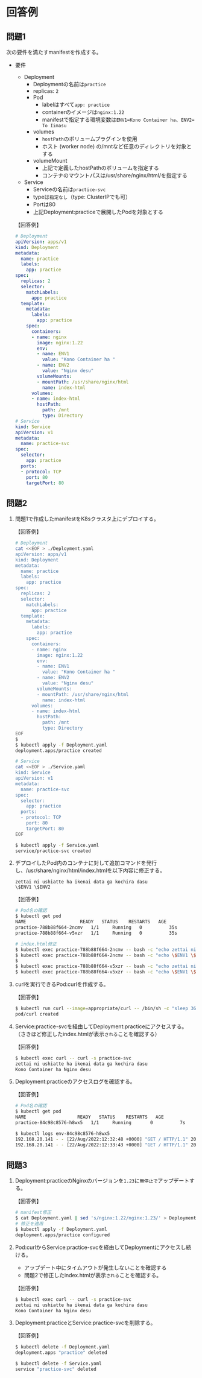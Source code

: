 # 回答例

## 問題1

次の要件を満たすmanifestを作成する。

- 要件
  - Deployment
    - Deploymentの名前は`practice`
    - replicas: `2`
    - Pod
      - labelはすべて`app: practice`
      - containerのイメージは`nginx:1.22`
      - manifestで指定する環境変数は`ENV1=Kono Container ha`、`ENV2= To Iimasu`
    - volumes
      - `hostPath`のボリュームプラグインを使用
      - ホスト (worker node) の/mntなど任意のディレクトリを対象とする
    - volumeMount
      - 上記で定義したhostPathのボリュームを指定する
      - コンテナのマウントパスは/usr/share/nginx/html/を指定する
  - Service
    - Serviceの名前は`practice-svc`
    - typeは`指定なし`（type: ClusterIPでも可）
    - Portは80
    - 上記Deployment:practiceで展開したPodを対象とする

   【回答例】

   ```yml
   # Deployment
   apiVersion: apps/v1
   kind: Deployment
   metadata:
     name: practice
     labels:
       app: practice
   spec:
     replicas: 2
     selector:
       matchLabels:
         app: practice
     template:
       metadata:
         labels:
           app: practice
       spec:
         containers:
         - name: nginx
           image: nginx:1.22
           env:
           - name: ENV1
             value: "Kono Container ha "
           - name: ENV2
             value: "Nginx desu"
           volumeMounts:
           - mountPath: /usr/share/nginx/html
             name: index-html
         volumes:
         - name: index-html
           hostPath:
             path: /mnt
             type: Directory
   # Service
   kind: Service
   apiVersion: v1
   metadata:
     name: practice-svc
   spec:
     selector:
       app: practice
     ports:
     - protocol: TCP
       port: 80
       targetPort: 80
   ```

## 問題2

1. 問題1で作成したmanifestをK8sクラスタ上にデプロイする。

   【回答例】

   ```bash
   # Deployment
   cat <<EOF > ./Deployment.yaml
   apiVersion: apps/v1
   kind: Deployment
   metadata:
     name: practice
     labels:
       app: practice
   spec:
     replicas: 2
     selector:
       matchLabels:
         app: practice
     template:
       metadata:
         labels:
           app: practice
       spec:
         containers:
         - name: nginx
           image: nginx:1.22
           env:
           - name: ENV1
             value: "Kono Container ha "
           - name: ENV2
             value: "Nginx desu"
           volumeMounts:
           - mountPath: /usr/share/nginx/html
             name: index-html
         volumes:
         - name: index-html
           hostPath:
             path: /mnt
             type: Directory
   EOF
   $
   $ kubectl apply -f Deployment.yaml
   deployment.apps/practice created

   # Service
   cat <<EOF > ./Service.yaml
   kind: Service
   apiVersion: v1
   metadata:
     name: practice-svc
   spec:
     selector:
       app: practice
     ports:
     - protocol: TCP
       port: 80
       targetPort: 80
   EOF

   $ kubectl apply -f Service.yaml
   service/practice-svc created
   ```

1. デプロイしたPod内のコンテナに対して追加コマンドを発行し、/usr/share/nginx/html/index.htmlを以下内容に修正する。

   ```text
   zettai ni ushiatte ha ikenai data ga kochira dasu
   \$ENV1 \$ENV2
   ```

   【回答例】

   ```bash
   # Pod名の確認
   $ kubectl get pod
   NAME                    READY   STATUS    RESTARTS   AGE
   practice-788b88f664-2ncmv   1/1     Running   0          35s
   practice-788b88f664-v5xzr   1/1     Running   0          35s

   # index.html修正
   $ kubectl exec practice-788b88f664-2ncmv -- bash -c "echo zettai ni ushiatte ha ikenai data ga kochira dasu> /usr/share/nginx/html/index.html"
   $ kubectl exec practice-788b88f664-2ncmv -- bash -c "echo \$ENV1 \$ENV2 >> /usr/share/nginx/html/index.html"
   $
   $ kubectl exec practice-788b88f664-v5xzr -- bash -c "echo zettai ni ushiatte ha ikenai data ga kochira dasu> /usr/share/nginx/html/index.html"
   $ kubectl exec practice-788b88f664-v5xzr -- bash -c "echo \$ENV1 \$ENV2 >> /usr/share/nginx/html/index.html"
   ```

1. curlを実行できるPod:curlを作成する。

   【回答例】

   ```bash
   $ kubectl run curl --image=appropriate/curl -- /bin/sh -c "sleep 3600"
   pod/curl created
   ```

1. Service:practice-svcを経由してDeployment:practiceにアクセスする。
  （さきほど修正したindex.htmlが表示`される`ことを確認する）

   【回答例】

   ```bash
   $ kubectl exec curl -- curl -s practice-svc
   zettai ni ushiatte ha ikenai data ga kochira dasu
   Kono Container ha Nginx desu
   ```

1. Deployment:practiceのアクセスログを確認する。

   【回答例】

   ```bash
   # Pod名の確認
   $ kubectl get pod
   NAME                   READY   STATUS    RESTARTS   AGE
   practice-84c98c8576-h8wx5   1/1     Running       0          7s

   $ kubectl logs env-84c98c8576-h8wx5
   192.168.20.141 - - [22/Aug/2022:12:32:48 +0000] "GET / HTTP/1.1" 200 117 "-" "curl/7.59.0" "-"
   192.168.20.141 - - [22/Aug/2022:12:33:43 +0000] "GET / HTTP/1.1" 200 79 "-" "curl/7.59.0" "-"
   ```

## 問題3

1. Deployment:practiceのNginxのバージョンを`1.23`に`無停止で`アップデートする。

   【回答例】

   ```bash
   # manifest修正
   $ cat Deployment.yaml | sed 's/nginx:1.22/nginx:1.23/' > Deployment.yaml
   # 修正を適用
   $ kubectl apply -f Deployment.yaml
   deployment.apps/practice configured
   ```

1. Pod:curlからService:practice-svcを経由してDeploymentにアクセスし続ける。
   - アップデート中にタイムアウトが発生しないことを確認する
   - 問題2で修正したindex.htmlが表示`される`ことを確認する。

   【回答例】

   ```bash
   $ kubectl exec curl -- curl -s practice-svc
   zettai ni ushiatte ha ikenai data ga kochira dasu
   Kono Container ha Nginx desu
   ```

1. Deployment:practiceとService:practice-svcを削除する。

   【回答例】

   ```bash
   $ kubectl delete -f Deployment.yaml
   deployment.apps "practice" deleted

   $ kubectl delete -f Service.yaml
   service "practice-svc" deleted
   ```
